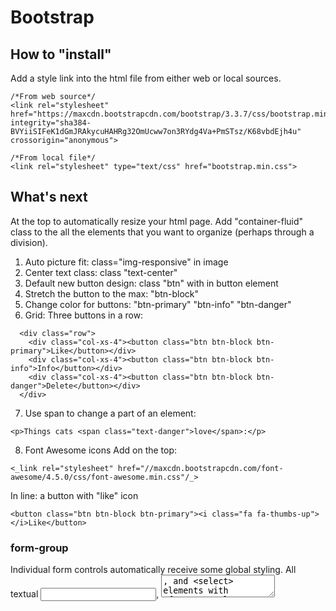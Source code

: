 # Bootstrap

## How to "install"
Add a style link into the html file from either web or local sources.  
```
/*From web source*/
<link rel="stylesheet" href="https://maxcdn.bootstrapcdn.com/bootstrap/3.3.7/css/bootstrap.min.css" integrity="sha384-BVYiiSIFeK1dGmJRAkycuHAHRg32OmUcww7on3RYdg4Va+PmSTsz/K68vbdEjh4u" crossorigin="anonymous">

/*From local file*/
<link rel="stylesheet" type="text/css" href="bootstrap.min.css">
```

## What's next
At the top to automatically resize your html page. Add "container-fluid" class to the all the elements that you want to organize (perhaps through a division). 
  
1. Auto picture fit: class="img-responsive" in image  
2. Center text class: class "text-center"
3. Default new button design: class "btn" with in button element  
4. Stretch the button to the max: "btn-block"  
5. Change color for buttons: "btn-primary" "btn-info" "btn-danger"  
6. Grid: Three buttons in a row:    
  ```
    <div class="row">
      <div class="col-xs-4"><button class="btn btn-block btn-primary">Like</button></div>
      <div class="col-xs-4"><button class="btn btn-block btn-info">Info</button></div>
      <div class="col-xs-4"><button class="btn btn-block btn-danger">Delete</button></div>
    </div>
  ```
7. Use span to change a part of an element:  
  ```
  <p>Things cats <span class="text-danger">love</span>:</p>
  ```
8. Font Awesome icons
Add on the top: 
  ```
  <_link rel="stylesheet" href="//maxcdn.bootstrapcdn.com/font-awesome/4.5.0/css/font-awesome.min.css"/_>
  ```
In line: a button with "like" icon  
  ```
  <button class="btn btn-block btn-primary"><i class="fa fa-thumbs-up"></i>Like</button>
  ```

### form-group
Individual form controls automatically receive some global styling. All textual <input>, <textarea>, and <select> elements with .form-control are set to width: 100%; by default. Wrap labels and controls in .form-group for optimum spacing.
